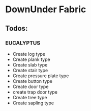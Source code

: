 # DownUnder Fabric

## Todos:
### EUCALYPTUS
* Create log type
* Create plank type
* Create slab type
* Create stair type
* Create pressure plate type
* Create button type
* Create door type
* create trap door type
* Create tree type
* Create sapling type
 
